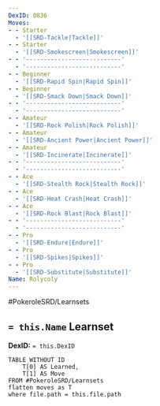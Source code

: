 ```yaml
---
DexID: 0836
Moves:
- - Starter
  - '[[SRD-Tackle|Tackle]]'
- - Starter
  - '[[SRD-Smokescreen|Smokescreen]]'
- - '---------------------------'
  - '---------------------------'
- - Beginner
  - '[[SRD-Rapid Spin|Rapid Spin]]'
- - Beginner
  - '[[SRD-Smack Down|Smack Down]]'
- - '---------------------------'
  - '---------------------------'
- - Amateur
  - '[[SRD-Rock Polish|Rock Polish]]'
- - Amateur
  - '[[SRD-Ancient Power|Ancient Power]]'
- - Amateur
  - '[[SRD-Incinerate|Incinerate]]'
- - '---------------------------'
  - '---------------------------'
- - Ace
  - '[[SRD-Stealth Rock|Stealth Rock]]'
- - Ace
  - '[[SRD-Heat Crash|Heat Crash]]'
- - Ace
  - '[[SRD-Rock Blast|Rock Blast]]'
- - '---------------------------'
  - '---------------------------'
- - Pro
  - '[[SRD-Endure|Endure]]'
- - Pro
  - '[[SRD-Spikes|Spikes]]'
- - Pro
  - '[[SRD-Substitute|Substitute]]'
Name: Rolycoly
---
```


#PokeroleSRD/Learnsets

## `= this.Name` Learnset

**DexID:** `= this.DexID`

```dataview
TABLE WITHOUT ID
    T[0] AS Learned,
    T[1] AS Move
FROM #PokeroleSRD/Learnsets
flatten moves as T
where file.path = this.file.path
```
